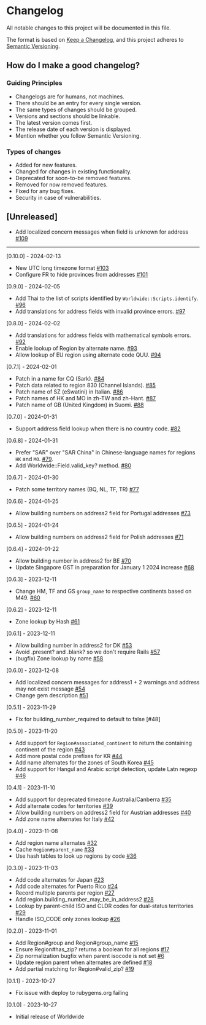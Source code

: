 # Changelog

All notable changes to this project will be documented in this file.

The format is based on [Keep a Changelog](https://keepachangelog.com/en/1.0.0/), and this project adheres to [Semantic Versioning](https://semver.org/spec/v2.0.0.html).

## How do I make a good changelog?

### Guiding Principles

- Changelogs are for humans, not machines.
- There should be an entry for every single version.
- The same types of changes should be grouped.
- Versions and sections should be linkable.
- The latest version comes first.
- The release date of each version is displayed.
- Mention whether you follow Semantic Versioning.

### Types of changes

- Added for new features.
- Changed for changes in existing functionality.
- Deprecated for soon-to-be removed features.
- Removed for now removed features.
- Fixed for any bug fixes.
- Security in case of vulnerabilities.

## [Unreleased]

- Add localized concern messages when field is unknown for address [#109](https://github.com/Shopify/worldwide/pull/109)

---

[0.10.0] - 2024-02-13

- New UTC long timezone format [#103](https://github.com/shopify/worldwide/pull/103)
- Configure FR to hide provinces from addresses [#101](https://github.com/Shopify/worldwide/pull/101)

[0.9.0] - 2024-02-05

- Add Thai to the list of scripts identified by `Worldwide::Scripts.identify`. [#96](https://github.com/Shopify/worldwide/pull/96)
- Add translations for address fields with invalid province errors. [#97](https://github.com/Shopify/worldwide/pull/97)

[0.8.0] - 2024-02-02

- Add translations for address fields with mathematical symbols errors. [#92](https://github.com/Shopify/worldwide/pull/92)
- Enable lookup of Region by alternate name. [#93](https://github.com/Shopify/worldwide/93)
- Allow lookup of EU region using alternate code QUU. [#94](http://github.com/Shopify/worldwide/pull/94)

[0.7.1] - 2024-02-01

- Patch in a name for CQ (Sark). [#84](https://github.com/Shopify/worldwide/pull/84)
- Patch data related to region 830 (Channel Islands). [#85](https://github.com/Shopify/worldwide/pull/85)
- Patch name of SZ (eSwatini) in Italian. [#86](https://github.com/Shopify/worldwide/pull/86)
- Patch names of HK and MO in zh-TW and zh-Hant. [#87](https://github.com/Shopify/worldwide/pull/87)
- Patch name of GB (United Kingdom) in Suomi. [#88](https://github.com/Shopify/worldwide/pull/88)

[0.7.0] - 2024-01-31

- Support address field lookup when there is no country code. [#82](https://github.com/Shopify/worldwide/pull/82)

[0.6.8] - 2024-01-31

- Prefer "SAR" over "SAR China" in Chinese-language names for regions `HK` and `MO`. [#79](https://github.com/Shopify/worldwide/pull/79).
- Add Worldwide::Field.valid_key? method. [#80](https://github.com/Shopify/worldwide/pull/80)

[0.6.7] - 2024-01-30

- Patch some territory names (BQ, NL, TF, TR) [#77](https://github.com/Shopify/worldwide/pull/77)

[0.6.6] - 2024-01-25

- Allow building numbers on address2 field for Portugal addresses [#73](https://github.com/Shopify/worldwide/pull/73)

[0.6.5] - 2024-01-24

- Allow building numbers on address2 field for Polish addresses [#71](https://github.com/Shopify/worldwide/pull/71)

[0.6.4] - 2024-01-22

- Allow building number in address2 for BE [#70](https://github.com/Shopify/worldwide/pull/70)
- Update Singapore GST in preparation for January 1 2024 increase [#68](https://github.com/Shopify/worldwide/pull/68)

[0.6.3] - 2023-12-11

- Change HM, TF and GS `group_name` to respective continents based on M49. [#60](https://github.com/Shopify/worldwide/pull/60)

[0.6.2] - 2023-12-11

- Zone lookup by Hash [#61](https://github.com/Shopify/worldwide/pull/61)

[0.6.1] - 2023-12-11

- Allow building number in address2 for DK [#53](https://github.com/Shopify/worldwide/pull/53)
- Avoid .present? and .blank? so we don't require Rails [#57](https://github.com/Shopify/worldwide/pull/57)
- (bugfix) Zone lookup by name [#58](https://github.com/Shopify/worldwid/pull/58)

[0.6.0] - 2023-12-08

- Add localized concern messages for address1 + 2 warnings and address may not exist message [#54](https://github.com/Shopify/worldwide/pull/54)
- Change gem description [#51](https://github.com/Shopify/worldwide/pull/51)

[0.5.1] - 2023-11-29

- Fix for building_number_required to default to false [#48]

[0.5.0] - 2023-11-20

- Add support for `Region#associated_continent` to return the containing continent of the region [#43](https://github.com/Shopify/worldwide/pull/43)
- Add more postal code prefixes for KR [#44](https://github.com/Shopify/worldwide/pull/44)
- Add name alternates for the zones of South Korea [#45](https://github.com/Shopify/worldwide/pull/45)
- Add support for Hangul and Arabic script detection, update Latn regexp [#46](https://github.com/Shopify/worldwide/pull/46)

[0.4.1] - 2023-11-10

- Add support for deprecated timezone Australia/Canberra [#35](https://github.com/Shopify/worldwide/pull/35)
- Add alternate codes for territories [#39](https://github.com/Shopify/worldwide/pull/39)
- Allow building numbers on address2 field for Austrian addresses [#40](https://github.com/Shopify/worldwide/pull/40)
- Add zone name alternates for Italy [#42](https://github.com/Shopify/worldwide/pull/35)

[0.4.0] - 2023-11-08

- Add region name alternates [#32](https://github.com/Shopify/worldwide/pull/32)
- Cache `Region#parent_name` [#33](https://github.com/Shopify/worldwide/pull/33)
- Use hash tables to look up regions by code [#36](https://github.com/Shopify/worldwide/pull/36)

[0.3.0] - 2023-11-03

- Add code alternates for Japan [#23](https://github.com/Shopify/worldwide/pull/23)
- Add code alternates for Puerto Rico [#24](https://github.com/Shopify/worldwide/pull/24)
- Record multiple parents per region [#27](https://github.com/Shopify/worldwide/pull/27)
- Add region.building_number_may_be_in_address2 [#28](https://github.com/Shopify/worldwide/pull/28)
- Lookup by parent-child ISO and CLDR codes for dual-status territories
  [#29](https://github.com/Shopify/worldwide/pull/29)
- Handle ISO_CODE only zones lookup [#26](https://github.com/Shopify/worldwide/pull/26)

[0.2.0] - 2023-11-01

- Add Region#group and Region#group_name [#15](https://github.com/Shopify/worldwide/pull/15)
- Ensure Region#has_zip? returns a boolean for all regions [#17](https://github.com/Shopify/worldwide/pull/17)
- Zip normalization bugfix when parent isocode is not set [#6](https://github.com/Shopify/worldwide/pull/6)
- Update region parent when alternates are defined [#18](https://github.com/Shopify/worldwide/pull/18)
- Add partial matching for Region#valid_zip? [#19](https://github.com/Shopify/worldwide/pull/19)

[0.1.1] - 2023-10-27

- Fix issue with deploy to rubygems.org failing

[0.1.0] - 2023-10-27

- Initial release of Worldwide
